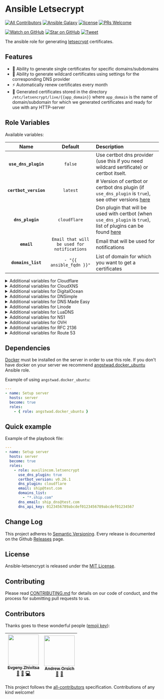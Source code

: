 # Ansible Letsecrypt

[![All Contributors](https://img.shields.io/badge/all_contributors-2-orange.svg?style=flat-square)](#contributors)
[![Ansible Galaxy](https://img.shields.io/badge/ansible--galaxy-letsenctypt-blue.svg?style=flat-square)](https://galaxy.ansible.com/auxilincom/letsencrypt)
[![license](https://img.shields.io/github/license/mashape/apistatus.svg?style=flat-square)](https://github.com/auxilin/ansible-letsencrypt/blob/master/LICENSE)
[![PRs Welcome](https://img.shields.io/badge/PRs-welcome-brightgreen.svg?style=flat-square)](http://makeapullrequest.com)


[![Watch on GitHub](https://img.shields.io/github/watchers/auxilincom/ansible-letsectrypt.svg?style=social&label=Watch)](https://github.com/auxilincom/ansible-letsectrypt/watchers)
[![Star on GitHub](https://img.shields.io/github/stars/auxilincom/ansible-letsectrypt.svg?style=social&label=Stars)](https://github.com/auxilincom/ansible-letsectrypt/stargazers)
[![Tweet](https://img.shields.io/twitter/url/https/github.com/auxilincom/ansible-letsectrypt.svg?style=social)](https://twitter.com/intent/tweet?text=I%27m%20using%20Auxilin%20components%20to%20build%20my%20next%20product%20🚀.%20Check%20it%20out:%20https://github.com/auxilincom/ansible-letsectrypt)

The ansible role for generating [letsecrypt](https://letsencrypt.org/) certificates.

## Features

* 🔐 Ability to generate single certificates for specific domains/subdomains
* 🔐 Ability to generate wildcard certificates using settings for the corresponding DNS provider
* ⚡️️ Automatically renew certificates every month
* 🔧 Generated certificates stored in the directory `/etc/letsencrypt/live/{{app_domain}}` where `app_domain` is the name of domain/subdomain for which we generated certificates and ready for use with any HTTP-server

## Role Variables

Available variables:

|Name|Default|Description|
|:--:|:--:|:----------|
|**`use_dns_plugin`**|`false`|Use certbot dns provider (use this if you need wildcard sertificate) or certbot itselt.|
|**`certbot_version`**|`latest`|# Version of certbot or certbot dns plugin (if `use_dns_plugin` is `true`), see other versions [here](https://hub.docker.com/r/certbot/certbot/tags)|
|**`dns_plugin`**|`cloudflare`|Dsn plugin that will be used with certbot (when `use_dns_plugin` is `true`), list of plugins can be found [here](https://certbot.eff.org/docs/using.html#dns-plugins)|
|**`email`**|`Email that will be used for notifications`|Email that will be used for notifications|
|**`domains_list`**|`- "{{ ansible_fqdn }}"`|List of domain for which you want to get a certificates|


<details><summary>Additional variables for Cloudflare</summary>
<p>

|Name|Default|Description|
|:--:|:--:|:----------|
|**`dns_email`**|`""`|DNS email|
|**`dns_api_key`**|`""`|DNS api key|

</p>
</details>

<details><summary>Additional variables for CloudXNS</summary>
<p>

|Name|Default|Description|
|:--:|:--:|:----------|
|**`dns_api_key`**|`""`|DNS api key|
|**`dns_secret_key`**|`""`|DNS secret key|

</p>
</details>

<details><summary>Additional variables for DigitalOcean</summary>
<p>

|Name|Default|Description|
|:--:|:--:|:----------|
|**`dns_token`**|`""`|DNS token|

</p>
</details>

<details><summary>Additional variables for DNSimple</summary>
<p>

|Name|Default|Description|
|:--:|:--:|:----------|
|**`dns_token`**|`""`|DNS token|

</p>
</details>

<details><summary>Additional variables for DNS Made Easy</summary>
<p>

|Name|Default|Description|
|:--:|:--:|:----------|
|**`dns_api_key`**|`""`|DNS api key|
|**`dns_secret_key`**|`""`|DNS secret key|

</p>
</details>

<details><summary>Additional variables for Linode</summary>
<p>

|Name|Default|Description|
|:--:|:--:|:----------|
|**`dns_key`**|`""`|DNS key|

</p>
</details>

<details><summary>Additional variables for LuaDNS</summary>
<p>

|Name|Default|Description|
|:--:|:--:|:----------|
|**`dns_email`**|`""`|DNS email|
|**`dns_token`**|`""`|DNS token|

</p>
</details>

<details><summary>Additional variables for NS1</summary>
<p>

|Name|Default|Description|
|:--:|:--:|:----------|
|**`dns_api_key`**|`""`|DNS api key|

</p>
</details>

<details><summary>Additional variables for OVH</summary>
<p>

|Name|Default|Description|
|:--:|:--:|:----------|
|**`dns_endpoint`**|`""`|DNS endpoint|
|**`dns_application_key`**|`""`|DNS application key|
|**`dns_application_secret`**|`""`|DNS application secret|
|**`dns_consumer_key`**|`""`|DNS consumer key|

</p>
</details>

<details><summary>Additional variables for RFC 2136</summary>
<p>

|Name|Default|Description|
|:--:|:--:|:----------|
|**`dns_server`**|`""`|Target DNS server|
|**`dns_port`**|`""`|Target DNS port|
|**`dns_name`**|`""`|TSIG key name|
|**`dns_secret`**|`""`|TSIG key secret|
|**`dns_algorithm`**|`""`|TSIG key algorithm|

</p>
</details>

<details><summary>Additional variables for Route 53</summary>
<p>

|Name|Default|Description|
|:--:|:--:|:----------|
|**`dns_access_key_id`**|`""`|DNS access key id|
|**`dns_secret_access_key`**|`""`|DNS secret access key id|

</p>
</details>

## Dependencies

[Docker](https://www.docker.com/) must be installed on the server in order to use this role. If you don't have docker on your server we recommend [angstwad.docker_ubuntu](https://github.com/angstwad/docker.ubuntu) Ansible role.

Example of using `angstwad.docker_ubuntu`:
```yml
---
- name: Setup server
  hosts: server
  become: true
  roles:
    - { role: angstwad.docker_ubuntu }
```

## Quick example

Example of the playbook file:

```yml
---
- name: Setup server
  hosts: server
  become: true
  roles:
    - role: auxilincom.letsencrypt
      use_dns_plugin: true
      certbot_version: v0.26.1
      dns_plugin: cloudflare
      email: ship@test.com
      domains_list:
        - "*.ship.com"
      dns_email: ship_dns@test.com
      dns_api_key: 0123456789abcdef0123456789abcdef01234567
```

## Change Log

This project adheres to [Semantic Versioning](http://semver.org/).
Every release is documented on the Github [Releases](https://github.com/auxilincom/ansible-letsencrypt/releases) page.

## License

Ansible-letsencrypt is released under the [MIT License](https://github.com/auxilincom/ansible-letsencrypt/blob/master/LICENSE).

## Contributing

Please read [CONTRIBUTING.md](https://github.com/auxilincom/ansible-letsencrypt/blob/master/CONTRIBUTING.md) for details on our code of conduct, and the process for submitting pull requests to us.

## Contributors

Thanks goes to these wonderful people ([emoji key](https://github.com/kentcdodds/all-contributors#emoji-key)):

<!-- ALL-CONTRIBUTORS-LIST:START - Do not remove or modify this section -->
<!-- prettier-ignore -->
| [<img src="https://avatars2.githubusercontent.com/u/6461311?v=4" width="100px;"/><br /><sub><b>Evgeny Zhivitsa</b></sub>](https://github.com/ezhivitsa)<br />[📖](https://github.com/auxilin/ansible-letsencrypt/commits?author=ezhivitsa "Documentation") [🤔](#ideas-ezhivitsa "Ideas, Planning, & Feedback") [💻](https://github.com/auxilin/ansible-letsencrypt/commits?author=ezhivitsa "Code") | [<img src="https://avatars3.githubusercontent.com/u/681396?v=4" width="100px;"/><br /><sub><b>Andrew Orsich</b></sub>](https://github.com/anorsich)<br />[🤔](#ideas-anorsich "Ideas, Planning, & Feedback") [👀](#review-anorsich "Reviewed Pull Requests") |
| :---: | :---: |
<!-- ALL-CONTRIBUTORS-LIST:END -->

This project follows the [all-contributors](https://github.com/kentcdodds/all-contributors) specification. Contributions of any kind welcome!
